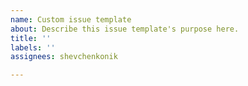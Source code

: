 ```yaml
---
name: Custom issue template
about: Describe this issue template's purpose here.
title: ''
labels: ''
assignees: shevchenkonik

---
```



